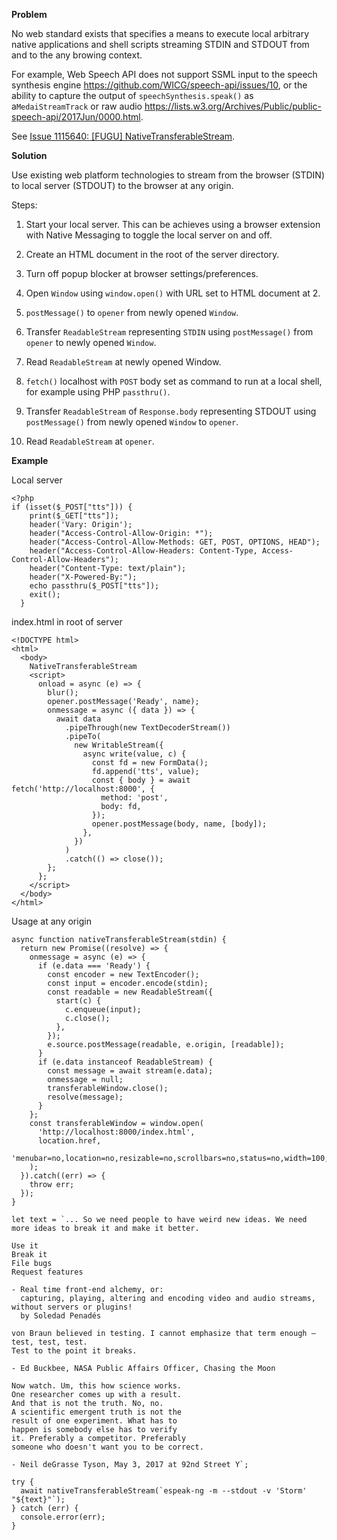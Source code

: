**Problem**

No web standard exists that specifies a means to execute local arbitrary native applications and shell scripts streaming STDIN and STDOUT from and to the any browing context.

For example, Web Speech API does not support SSML input to the speech synthesis engine https://github.com/WICG/speech-api/issues/10, or the ability to capture the output of `speechSynthesis.speak()` as a`MedaiStreamTrack` or raw audio https://lists.w3.org/Archives/Public/public-speech-api/2017Jun/0000.html.

See [Issue 1115640: [FUGU] NativeTransferableStream](https://bugs.chromium.org/p/chromium/issues/detail?id=1115640).

**Solution**

Use existing web platform technologies to stream from the browser (STDIN) to local server (STDOUT) to the browser at any origin.

Steps:

1. Start your local server. This can be achieves using a browser extension with Native Messaging to toggle the local server on and off.

2. Create an HTML document in the root of the server directory.

3. Turn off popup blocker at browser settings/preferences.

4. Open `Window` using `window.open()` with URL set to HTML document at 2.

5. `postMessage()` to `opener` from newly opened `Window`.

6. Transfer `ReadableStream` representing `STDIN` using `postMessage()` from `opener` to newly opened `Window`.

7. Read `ReadableStream` at newly opened Window.

8. `fetch()` localhost with `POST` body set as command to run at a local shell, for example using PHP `passthru()`.

9. Transfer `ReadableStream` of `Response.body` representing STDOUT using `postMessage()` from newly opened `Window` to `opener`.

10. Read `ReadableStream` at `opener`.

**Example**

Local server
```
<?php 
if (isset($_POST["tts"])) {
    print($_GET["tts"]);
    header('Vary: Origin');
    header("Access-Control-Allow-Origin: *");
    header("Access-Control-Allow-Methods: GET, POST, OPTIONS, HEAD");
    header("Access-Control-Allow-Headers: Content-Type, Access-Control-Allow-Headers");    
    header("Content-Type: text/plain");
    header("X-Powered-By:");
    echo passthru($_POST["tts"]);
    exit();
  }
```
index.html in root of server

```
<!DOCTYPE html>
<html>
  <body>
    NativeTransferableStream
    <script>
      onload = async (e) => {
        blur();
        opener.postMessage('Ready', name);
        onmessage = async ({ data }) => {
          await data
            .pipeThrough(new TextDecoderStream())
            .pipeTo(
              new WritableStream({
                async write(value, c) {
                  const fd = new FormData();
                  fd.append('tts', value);
                  const { body } = await fetch('http://localhost:8000', {
                    method: 'post',
                    body: fd,
                  });
                  opener.postMessage(body, name, [body]);
                },
              })
            )
            .catch(() => close());
        };
      };
    </script>
  </body>
</html>
```
Usage at any origin

```
async function nativeTransferableStream(stdin) {
  return new Promise((resolve) => {
    onmessage = async (e) => {
      if (e.data === 'Ready') {
        const encoder = new TextEncoder();
        const input = encoder.encode(stdin);
        const readable = new ReadableStream({
          start(c) {
            c.enqueue(input);
            c.close();
          },
        });
        e.source.postMessage(readable, e.origin, [readable]);
      }
      if (e.data instanceof ReadableStream) {
        const message = await stream(e.data);
        onmessage = null;
        transferableWindow.close();
        resolve(message);
      }
    };
    const transferableWindow = window.open(
      'http://localhost:8000/index.html',
      location.href,
      'menubar=no,location=no,resizable=no,scrollbars=no,status=no,width=100,height=100'
    );
  }).catch((err) => {
    throw err;
  });
}

let text = `... So we need people to have weird new ideas. We need more ideas to break it and make it better.

Use it
Break it
File bugs
Request features

- Real time front-end alchemy, or: 
  capturing, playing, altering and encoding video and audio streams, without servers or plugins! 
  by Soledad Penadés
   
von Braun believed in testing. I cannot emphasize that term enough – test, test, test. 
Test to the point it breaks. 

- Ed Buckbee, NASA Public Affairs Officer, Chasing the Moon

Now watch. Um, this how science works.
One researcher comes up with a result.
And that is not the truth. No, no.
A scientific emergent truth is not the
result of one experiment. What has to 
happen is somebody else has to verify
it. Preferably a competitor. Preferably
someone who doesn't want you to be correct.

- Neil deGrasse Tyson, May 3, 2017 at 92nd Street Y`;

try {
  await nativeTransferableStream(`espeak-ng -m --stdout -v 'Storm' "${text}"`);
} catch (err) {
  console.error(err);
}
```
